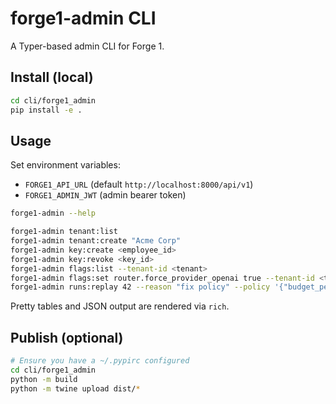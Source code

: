 # forge1-admin CLI

A Typer-based admin CLI for Forge 1.

## Install (local)

```bash
cd cli/forge1_admin
pip install -e .
```

## Usage

Set environment variables:

- `FORGE1_API_URL` (default `http://localhost:8000/api/v1`)
- `FORGE1_ADMIN_JWT` (admin bearer token)

```bash
forge1-admin --help

forge1-admin tenant:list
forge1-admin tenant:create "Acme Corp"
forge1-admin key:create <employee_id>
forge1-admin key:revoke <key_id>
forge1-admin flags:list --tenant-id <tenant>
forge1-admin flags:set router.force_provider_openai true --tenant-id <tenant>
forge1-admin runs:replay 42 --reason "fix policy" --policy '{"budget_per_day_cents": 500}'
```

Pretty tables and JSON output are rendered via `rich`.

## Publish (optional)

```bash
# Ensure you have a ~/.pypirc configured
cd cli/forge1_admin
python -m build
python -m twine upload dist/*
```


